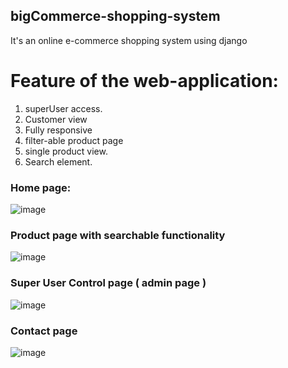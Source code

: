 ## bigCommerce-shopping-system
It's an online e-commerce shopping system using django



# Feature of the web-application:

1. superUser access. 
2. Customer view
3. Fully responsive
4. filter-able product page
5. single product view.
6. Search element.

### Home page: 
![image](https://github.com/sahir-jaman/bigCommerce-shopping-system/assets/55667189/c523dd3f-80b3-4c7f-9692-12ea7f112694)

### Product page with searchable functionality
![image](https://github.com/sahir-jaman/bigCommerce-shopping-system/assets/55667189/4ecf493a-457f-45d1-829c-9bb6c45ae76a)

### Super User Control page ( admin page ) 
![image](https://github.com/sahir-jaman/bigCommerce-shopping-system/assets/55667189/ea1efae3-c96b-4185-8619-f8f8decb31ba)

### Contact page
![image](https://github.com/sahir-jaman/bigCommerce-shopping-system/assets/55667189/0c0b868b-7366-479d-984f-a8076a992938)






